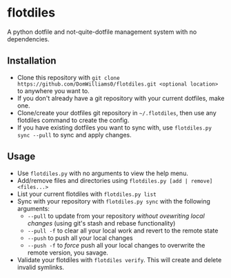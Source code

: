 # flotdiles
A python dotfile and not-quite-dotfile management system with no dependencies.

## Installation
* Clone this repository with `git clone https://github.com/DomWilliams0/flotdiles.git <optional location>` to anywhere you want to.
* If you don't already have a git repository with your current dotfiles, make one.
* Clone/create your dotfiles git repository in `~/.flotdiles`, then use any flotdiles command to create the config.
* If you have existing dotfiles you want to sync with, use `flotdiles.py sync --pull` to sync and apply changes.

## Usage
* Use `flotdiles.py` with no arguments to view the help menu. 
* Add/remove files and directories using `flotdiles.py [add | remove] <files...>`
* List your current flotdiles with `flotdiles.py list`
* Sync with your repository with `flotdiles.py sync` with the following arguments:
   * `--pull` to update from your repository *without ovewriting local changes* (using git's stash and rebase functionality)
   * `--pull -f` to clear all your local work and revert to the remote state
   * `--push` to push all your local changes
   * `--push -f` to *force* push all your local changes to overwrite the remote version, you savage. 
* Validate your flotdiles with `flotdiles verify`. This will create and delete invalid symlinks. 